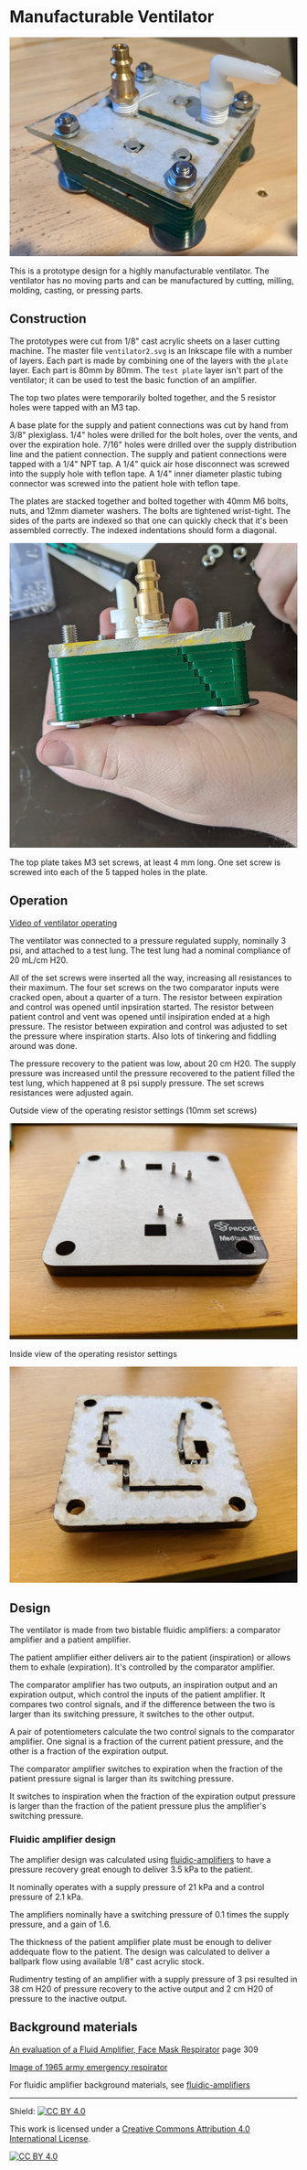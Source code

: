 # Manufacturable Ventilator

![](images/ventilator.jpg)

This is a prototype design for a highly manufacturable ventilator. The ventilator has no moving parts and can be manufactured by cutting, milling, molding, casting, or pressing parts.

## Construction

The prototypes were cut from 1/8" cast acrylic sheets on a laser cutting machine. The master file `ventilator2.svg` is an Inkscape file with a number of layers. Each part is made by combining one of the layers with the `plate` layer. Each part is 80mm by 80mm. The `test plate` layer isn't part of the ventilator; it can be used to test the basic function of an amplifier.

The top two plates were temporarily bolted together, and the 5 resistor holes were tapped with an M3 tap.

A base plate for the supply and patient connections was cut by hand from 3/8" plexiglass. 1/4" holes were drilled for the bolt holes, over the vents, and over the expiration hole. 7/16" holes were drilled over the supply distribution line and the patient connection. The supply and patient connections were tapped with a 1/4" NPT tap. A 1/4" quick air hose disconnect was screwed into the supply hole with teflon tape. A 1/4" inner diameter plastic tubing connector was screwed into the patient hole with teflon tape.

The plates are stacked together and bolted together with 40mm M6 bolts, nuts, and 12mm diameter washers. The bolts are tightened wrist-tight. The sides of the parts are indexed so that one can quickly check that it's been assembled correctly.  The indexed indentations should form a diagonal.

![](images/part_keying.jpg)

The top plate takes M3 set screws, at least 4 mm long. One set screw is screwed into each of the 5 tapped holes in the plate.

## Operation

[Video of ventilator operating](https://www.youtube.com/watch?v=YwH6RFpGBYY)

The ventilator was connected to a pressure regulated supply, nominally 3 psi, and attached to a test lung. The test lung had a nominal compliance of 20 mL/cm H20.

All of the set screws were inserted all the way, increasing all resistances to their maximum. The four set screws on the two comparator inputs were cracked open, about a quarter of a turn. The resistor between expiration and control was opened until inpsiration started. The resistor between patient control and vent was opened until insipiration ended at a high pressure. The resistor between expiration and control was adjusted to set the pressure where inspiration starts. Also lots of tinkering and fiddling around was done.

The pressure recovery to the patient was low, about 20 cm H20. The supply pressure was increased until the pressure recovered to the patient filled the test lung, which happened at 8 psi supply pressure. The set screws resistances were adjusted again.

Outside view of the operating resistor settings (10mm set screws)

![](images/resistors_outside.jpg)

Inside view of the operating resistor settings 

![](images/resistors_inside.jpg)

## Design

The ventilator is made from two bistable fluidic amplifiers: a comparator amplifier and a patient amplifier.

The patient amplifier either delivers air to the patient (inspiration) or allows them to exhale (expiration). It's controlled by the comparator amplifier.

The comparator amplifier has two outputs, an inspiration output and an expiration output, which control the inputs of the patient amplifier. It compares two control signals, and if the difference between the two is larger than its switching pressure, it switches to the other output.

A pair of potentiometers calculate the two control signals to the comparator amplifier. One signal is a fraction of the current patient pressure, and the other is a fraction of the expiration output.

The comparator amplifier switches to expiration when the fraction of the patient pressure signal is larger than its switching pressure.

It switches to inspiration when the fraction of the expiration output pressure is larger than the fraction of the patient pressure plus the amplifier's switching pressure.

### Fluidic amplifier design

The amplifier design was calculated using [fluidic-amplifiers](https://github.com/Cedev/fluidic-amplifiers) to have a pressure recovery great enough to deliver 3.5 kPa to the patient.

It nominally operates with a supply pressure of 21 kPa and a control pressure of 2.1 kPa.

The amplifiers nominally have a switching pressure of 0.1 times the supply pressure, and a gain of 1.6.

The thickness of the patient amplifier plate must be enough to deliver addequate flow to the patient. The design was calculated to deliver a ballpark flow using available 1/8" cast acrylic stock.

Rudimentry testing of an amplifier with a supply pressure of 3 psi resulted in 38 cm H20 of pressure recovery to the active output and 2 cm H20 of pressure to the inactive output.

## Background materials

[An evaluation of a Fluid Amplifier, Face Mask Respirator](https://apps.dtic.mil/dtic/tr/fulltext/u2/623457.pdf) page 309

[Image of 1965 army emergency respirator](https://agentgallery.com/objects/rare-1965-prototype-harry-diamond-labs-respirator)

For fluidic amplifier background materials, see [fluidic-amplifiers](https://github.com/Cedev/fluidic-amplifiers#background-material)

----

Shield: [![CC BY 4.0][cc-by-shield]][cc-by]

This work is licensed under a [Creative Commons Attribution 4.0 International
License][cc-by].

[![CC BY 4.0][cc-by-image]][cc-by]

[cc-by]: http://creativecommons.org/licenses/by/4.0/
[cc-by-image]: https://i.creativecommons.org/l/by/4.0/88x31.png
[cc-by-shield]: https://img.shields.io/badge/License-CC%20BY%204.0-lightgrey.svg
